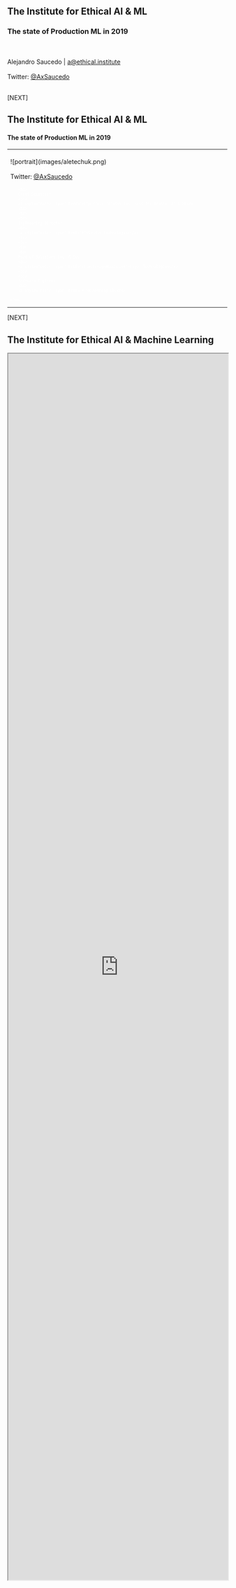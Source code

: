 
<!-- .slide: data-background="images/network-background.jpg" class="background" -->

<h2>The Institute for Ethical AI & ML</h2>
<h3>The state of Production ML in 2019</h3>
<p>
  <br />
  <br />
    Alejandro Saucedo | <a href="">a@ethical.institute</a><br/><br/>
    Twitter: <a href="http://twitter.com/AxSaucedo">@AxSaucedo</a><br/>
  <br />
</p>

[NEXT]
<!-- .slide: data-background="images/network-background.jpg" class="background" -->

<h2>The Institute for Ethical AI & ML</h2>

<h4>The state of Production ML in 2019</h4>

<table class="bio-table">
  <tr>
    <td style="float: left">
        <br>
        ![portrait](images/aletechuk.png)
        <br>
        <font style="font-weight: bold; color: white">Alejandro Saucedo</font>
        <br>
        Twitter: <a href="https://twitter.com/axsaucedo">@AxSaucedo</a>
    </td>
    <td style="float: left; color: white; font-size: 0.7em;">

        <br>
        Chief Scientist
        <br>
        <a style="color: cyan" href="http://e-x.io">The Institute for Ethical AI & ML</a
        <br>
        <br>
        <br>
        Engineering Director
        <br>
        <a style="color: cyan" href="#">Seldon Technologies</a>
        <br>
        <br>
        <hr>
        <br>
        Head of Solutions Eng. & Sci.
        <br>
        <a style="color: cyan" href="http://eigentech.com">Eigen Technologies</a>
        <br>
        <br>
        Software Engineer
        <br>
        <a style="color: cyan" href="#">Bloomberg LP.</a>

    </td>
  </tr>
  <tr>
  </tr>
</table>

[NEXT]
<!-- .slide: data-background="images/partistat.png" class="background smallquote" style="color: white" -->

## The Institute for Ethical AI & Machine Learning

<iframe style="width: 100%; height: 70vh" src="https://ethical.institute/">


[NEXT]
<!-- .slide: data-background="images/partistat.png" class="background smallquote" style="color: white" -->

![classification_large](images/seldon3.png)
## Seldon
![classification_large](images/seldon2.png)

#### <a href="https://seldon.io">seldon.io</a>


[NEXT]
<!-- .slide: data-background="images/parti.png" class="background smallquote" style="color: white" -->

## Small data science projects
![classification_large](images/ml-pipeline.png)
<!-- .element: style="background-color: white !important" -->

### Works relatively well


[NEXT]
<!-- .slide: data-background="images/parti.png" class="background smallquote" style="color: white" -->

# However
As our data science requirements grow...
## We face new issues

[NEXT]
<!-- .slide: data-background="images/parti.png" class="background smallquote" style="color: white" -->
#### Increasing complexity in flow of data
![classification_large](images/crontab.jpg)

[NEXT]
<!-- .slide: data-background="images/parti.png" class="background smallquote" style="color: white" -->
#### Each data scientist has their own set of tools

<div class="left-col">
    <ul>
        <li>Some ♥ Tensorflow</li>
        <li>Some ♥ R</li>
        <li>Some ♥ Spark</li>
    </ul>
</div>
<div class="right-col">
![classification_large](images/mlibs.jpg)
</div>

<br style="clear:both">
### Some ♥ all of them


[NEXT]
<!-- .slide: data-background="images/parti.png" class="background smallquote" style="color: white" -->

#### Serving models becomes increasinly harder
![classification_large](images/mlmodles.png)

[NEXT]
<!-- .slide: data-background="images/parti.png" class="background smallquote" style="color: white" -->
#### When stuff goes wrong it's hard to trace back
![classification_large](images/gitblame.jpg)


[NEXT]
<!-- .slide: data-background="images/partistat.png" class="background smallquote" style="color: white" -->

### As your technical functions grow...

![classification_large](images/mltemp1.png)

[NEXT]
<!-- .slide: data-background="images/partistat.png" class="background smallquote" style="color: white" -->

### So should your infrastructure

![classification_large](images/mlops1.png)

[NEXT]
<!-- .slide: data-background="images/parti.png" class="background smallquote" style="color: white" -->
## It's challenging
![full_height](images/mleng-roles.png)


[NEXT]
<!-- .slide: data-background="images/partistat.png" class="background smallquote" style="color: white" -->

## We've mapped the ecosystem


||||
|-|-|-|
|[🔍 Explainability](https://github.com/EthicalML/awesome-machine-learning-operations#1-explaining-black-box-models-and-datasets) |[🔏 Privacy](https://github.com/EthicalML/awesome-machine-learning-operations#2-privacy-preserving-machine-learning) | [📜 Versioning](https://github.com/EthicalML/awesome-machine-learning-operations#3-model-and-data-versioning)|
|[🏁 Orchestration](https://github.com/EthicalML/awesome-machine-learning-operations#4-model-deployment-and-orchestration-frameworks)|[🌀 FeaturEng](https://github.com/EthicalML/awesome-machine-learning-operations#5-feature-engineering-automation)|[🤖 AutoML](https://github.com/EthicalML/awesome-machine-learning-operations#6-neural-architecture-search)|
| [📓 Notebooks](https://github.com/EthicalML/awesome-machine-learning-operations#7-data-science-notebook-frameworks) | [📊 Visualisation](https://github.com/EthicalML/awesome-machine-learning-operations#8-industrial-strength-visualisation-libraries) | [🔠 NLP](https://github.com/EthicalML/awesome-machine-learning-operations#9-industrial-strength-nlp) |
| [🧵 ETL](https://github.com/EthicalML/awesome-machine-learning-operations#10-data-pipeline-etl-frameworks) | [🗞️ Storage](https://github.com/EthicalML/awesome-machine-learning-operations#11-data-storage-optimisation) | [📡 FaaS](https://github.com/EthicalML/awesome-machine-learning-operations#12-function-as-a-service-frameworks) |
| [🗺️ Computation](https://github.com/EthicalML/awesome-machine-learning-operations#13-computation-load-distribution-frameworks) | [📥 Serialisation](https://github.com/EthicalML/awesome-machine-learning-operations#14-model-serialisation-formats) | [🎁 Compiler](https://github.com/EthicalML/awesome-machine-learning-operations#15-compiler-optimisation-frameworks)  |
| [💸 CommercialML](https://github.com/EthicalML/awesome-machine-learning-operations#16-commercial-data-science-platforms) | [💰 CommercialETL](https://github.com/EthicalML/awesome-machine-learning-operations#17-commercial-etl-platforms)| |
<br>

### https://bit.ly/awesome-mlops



[NEXT]
<!-- .slide: data-background="images/partistat.png" class="background smallquote" style="color: white" -->

## Principles today
<br>

<div class="left-col" style="width: 40%; padding-top: 25px">
<ul>
    <li>Reproducibility</li>
    <li>Orchestration</li>
    <li>Explainability</li>
</ul>
</div>

<div class="right-col" style="width: 60%">
<img src="images/mlops2.png" alt="">
</div>

[NEXT SECTION]
<!-- .slide: data-background="images/partistat.png" class="background smallquote" style="color: white" -->
# 2.1 Reproducibility
![classification_large](images/mltemp6.png)
### Model & data versioning


[NEXT]
<!-- .slide: data-background="images/partistat.png" class="background smallquote" style="color: white" -->

## Abstracting individual steps

![classification_large](images/mlstep.png)


<div style="float: left; width: 33%">
<h4>Data in </h4>

<pre><code class="code python hljs" style="font-size: 0.6em; line-height: 1em">
$ cat data-input.csv

>            Date    Open    High     Low   Close     Market Cap
> 1608 2013-04-28  135.30  135.98  132.10  134.21  1,500,520,000
> 1607 2013-04-29  134.44  147.49  134.00  144.54  1,491,160,000
> 1606 2013-04-30  144.00  146.93  134.05  139.00  1,597,780,000

</code></pre>
</div>

<div style="float: left; width: 33%">
<h4>Code / Config</h4>
<pre><code class="code python hljs" style="font-size: 0.6em; line-height: 1em">
$ cat feature-extractor.py

> def open_norm_feature_extractor(df):
>     feature = some_lib.get_open(df)
>     return feature


</code></pre>
</div>

<div style="float: left; width: 33%">
<h4>Data out</h4>
<pre><code class="code python hljs" style="font-size: 0.6em; line-height: 1em">
$ cat data-output.csv

>   Open 
>   0.57 
>   0.59 
>   0.47 

</code></pre>
</div>


[NEXT]
<!-- .slide: data-background="images/partistat.png" class="background smallquote" style="color: white" -->

<div style="position: absolute; width: 30%; right: 0; bottom: -5%">
![classification_large](images/versioning.jpg)
</div>
## Going one level higher

We can abstract our entire pipeline and data flows

![classification_large](images/mltemp5.png)


[NEXT]
<!-- .slide: data-background="images/partistat.png" class="background smallquote" style="color: white" -->

## Case study: 

Reusable NLP Pipelines: https://bit.ly/seldon-kf-nlp

![classification_large](images/kubeflowexample.jpg)


[NEXT]
<!-- .slide: data-background="images/partistat.png" class="background smallquote" style="color: white" -->

## Ones to watch

[NEXT]
<!-- .slide: data-background="images/partistat.png" class="background smallquote" style="color: white" -->

## Data Version Control (DVC)


#### Add your data

```
dvc add images.zip
```

#### commit data input, model output and code

```
dvc run -d images.zip -o model.p ./cnn.py
```

#### Add repository location (here is s3)

```
dvc remote add myrepo s3://mybucket
```

#### Push to the location specified

```
dvc push
```

#### Check it out at <a href="https://dvc.org">dvc.org</a>

[NEXT]
<!-- .slide: data-background="images/partistat.png" class="background smallquote" style="color: white" -->

## ModelDB

<div class="left-col">
<h4>Normal sklearn</h4>

<pre><code class="code python hljs" style="font-size: 1em; line-height: 1em">
def fit_and_predict(data):
    model.fit(data)
    preprocessor.transform(data)
    model.predict(data)

</code></pre>
</div>


<div class="right-col">
<h4>ModelDB-enabled</h4>

<pre><code class="code python hljs" style="font-size: 1em; line-height: 1em">
def fit_and_predict(data):
    model.fit_sync(data)
    preprocessor.transform_sync(data)
    model.predict_sync(data)

</code></pre>
</div>

![classification_large](images/modeldb-dashboard.png)

#### <a href="https://senselab.med.yale.edu/ModelDB/">senselab.med.yale.edu/ModelDB/</a>


[NEXT]
<!-- .slide: data-background="images/partistat.png" class="background smallquote" style="color: white" -->

## Pachyderm 
![classification_large](images/pachyderm-dashboard.png)

#### <a href="https://www.pachyderm.io/">www.pachyderm.io/</a>

[NEXT SECTION]
<!-- .slide: data-background="images/partistat.png" class="background smallquote" style="color: white" -->

# 2.2 Model Orchestration

![classification_large](images/mltemp3.png)

### Training & serving at scale


[NEXT]
<!-- .slide: data-background="images/partistat.png" class="background smallquote" style="color: white" -->

## Computational Resource allocation

Services with different computational requirements

With often complex computational graphs

We need to be able to allocate the right resources

<br>
### This is a hard problem


[NEXT]
<!-- .slide: data-background="images/partistat.png" class="background smallquote" style="color: white" -->

## Adding Governance/Compliance

![classification_large](images/mleng-expertise.png)


[NEXT]
<!-- .slide: data-background="images/partistat.png" class="background smallquote" style="color: white" -->

## Standardisation of metrics

![classification_large](images/grafana.jpg)


[NEXT]
<!-- .slide: data-background="images/partistat.png" class="background smallquote" style="color: white" -->

## Standardisation of errors

![classification_large](images/kibana.jpg)


[NEXT]
<!-- .slide: data-background="images/partistat.png" class="background smallquote" style="color: white" -->

## Example:

PyTorch Hub Deployment: https://bit.ly/pytorchseldon

![classification_large](images/pytorchhub.jpg)



[NEXT]
<!-- .slide: data-background="images/partistat.png" class="background smallquote" style="color: white" -->

## Ones to watch

[NEXT]
<!-- .slide: data-background="images/partistat.png" class="background smallquote" style="color: white" -->

## MLeap Serving

Diving one level deeper into serialization of models

![classification_large](images/mleapruntime.jpg)


[NEXT]
<!-- .slide: data-background="images/partistat.png" class="background smallquote" style="color: white" -->
## DeepDetect

Unifying multiple external machine learning libraries on a single API

![classification_large](images/deepdetect.png)

#### <a href="https://www.deepdetect.com/">www.deepdetect.com/</a>


[NEXT SECTION]
<!-- .slide: data-background="images/partistat.png" class="background smallquote" style="color: white" -->
# 2.3 Explainability
Tackling "black box model" situations

![classification_large](images/mlops2.png)

[NEXT]
<!-- .slide: data-background="images/partistat.png" class="background smallquote" style="color: white" -->
## Going beyond the algorithms 
Explainability through tools, process and domain expertise.
![classification_large](images/bias.png)

[Our talk on <a href="https://www.youtube.com/watch?v=GZpfBhQJ0H4">Explainability of Tensorflow Models</a>]


[NEXT]
<!-- .slide: data-background="images/partistat.png" class="background smallquote" style="color: white" -->

## Data assessment

<div class="left-col">
<br>
<ul>
    <li>Class imbalances</li>
    <li>Protected features</li>
    <li>Correlations</li>
    <li>Data representability</li>
</ul>
</div>
<div class="right-col">
<img src="images/class-imbalance.png" alt="">
</div>

[NEXT]
<!-- .slide: data-background="images/partistat.png" class="background smallquote" style="color: white" -->

## Model assessment

<div class="left-col">
<img src="images/shap-values.png" style="background-color: white !important" alt="">
</div>
<div class="right-col">
<br>
<ul>
    <li>Feature importance</li>
    <li>Model specific methods</li>
    <li>Domain knowledge abstraction</li>
    <li>Model metrics analysis</li>
</ul>
</div>

[NEXT]
<!-- .slide: data-background="images/partistat.png" class="background smallquote" style="color: white" -->

## Production monitoring


<div class="left-col">
<img src="images/roc-monitoring.png" alt="">
</div>
<div class="right-col">
<ul>
    <li>Evaluation of metrics</li>
    <li>Manual human review</li>
    <li>Monitoring of anomalies</li>
    <li>Setting thresholds for divergence</li>
</ul>
</div>

[NEXT]
<!-- .slide: data-background="images/partistat.png" class="background smallquote" style="color: white" -->

## Design patterns with CRDs

![classification_large](https://raw.githubusercontent.com/axsaucedo/seldon-core/551ce8cfdf697a1a5746ee64a2df8114f2b9e198/examples/explainers/alibi_anchor_tabular/img/deploy-overview.jpg)

[NEXT]
<!-- .slide: data-background="images/partistat.png" class="background smallquote" style="color: white" -->

## Example

Deploying Explainer Modules: http://bit.ly/seldonexplainer

![classification_large](images/alibi.jpg)



[NEXT]
<!-- .slide: data-background="images/partistat.png" class="background smallquote" style="color: white" -->

# Ones to watch


[NEXT]
<!-- .slide: data-background="images/partistat.png" class="background smallquote" style="color: white" -->

## ELI5
![classification_large](images/eli5-text.png)

#### <a href="https://github.com/TeamHG-Memex/eli5">github.com/TeamHG-Memex/eli5</a>


[NEXT]
<!-- .slide: data-background="images/partistat.png" class="background smallquote" style="color: white" -->
## SHAP

Unifying multiple model explainability techniques

![classification_large](images/minst-image-plot.png)
<!-- .element: style="background-color: white !important" -->

#### <a href="https://github.com/slundberg/shap">github.com/slundberg/shap</a>

[NEXT]
<!-- .slide: data-background="images/partistat.png" class="background smallquote" style="color: white" -->
## XAI
Analyse datasets, evaluate models and monitor production

![classification_large](images/xai-pr.png)

#### <a href="https://github.com/ethicalml/xai">github.com/ethicalml/xai</a>

[NEXT SECTION]
<!-- .slide: data-background="images/network-background.jpg" class="background smallest" -->

## Much more content


||||
|-|-|-|
|[🔍 Explainability](https://github.com/EthicalML/awesome-machine-learning-operations#1-explaining-black-box-models-and-datasets) |[🔏 Privacy](https://github.com/EthicalML/awesome-machine-learning-operations#2-privacy-preserving-machine-learning) | [📜 Versioning](https://github.com/EthicalML/awesome-machine-learning-operations#3-model-and-data-versioning)|
|[🏁 Orchestration](https://github.com/EthicalML/awesome-machine-learning-operations#4-model-deployment-and-orchestration-frameworks)|[🌀 FeaturEng](https://github.com/EthicalML/awesome-machine-learning-operations#5-feature-engineering-automation)|[🤖 AutoML](https://github.com/EthicalML/awesome-machine-learning-operations#6-neural-architecture-search)|
| [📓 Notebooks](https://github.com/EthicalML/awesome-machine-learning-operations#7-data-science-notebook-frameworks) | [📊 Visualisation](https://github.com/EthicalML/awesome-machine-learning-operations#8-industrial-strength-visualisation-libraries) | [🔠 NLP](https://github.com/EthicalML/awesome-machine-learning-operations#9-industrial-strength-nlp) |
| [🧵 ETL](https://github.com/EthicalML/awesome-machine-learning-operations#10-data-pipeline-etl-frameworks) | [🗞️ Storage](https://github.com/EthicalML/awesome-machine-learning-operations#11-data-storage-optimisation) | [📡 FaaS](https://github.com/EthicalML/awesome-machine-learning-operations#12-function-as-a-service-frameworks) |
| [🗺️ Computation](https://github.com/EthicalML/awesome-machine-learning-operations#13-computation-load-distribution-frameworks) | [📥 Serialisation](https://github.com/EthicalML/awesome-machine-learning-operations#14-model-serialisation-formats) | [🎁 Compiler](https://github.com/EthicalML/awesome-machine-learning-operations#15-compiler-optimisation-frameworks)  |
| [💸 CommercialML](https://github.com/EthicalML/awesome-machine-learning-operations#16-commercial-data-science-platforms) | [💰 CommercialETL](https://github.com/EthicalML/awesome-machine-learning-operations#17-commercial-etl-platforms)| |
<br>
### Check it out & add more libraries

[NEXT]
<!-- .slide: data-background="images/network-background.jpg" class="background" -->

<h2>The Institute for Ethical AI & ML</h2>

<h4>The state of Production ML in 2019</h4>

<table class="bio-table">
  <tr>
    <td style="float: left">
        <br>
        ![portrait](images/aletechuk.png)
        <br>
        <font style="font-weight: bold; color: white">Alejandro Saucedo</font>
        <br>
        Twitter: <a href="https://twitter.com/axsaucedo">@AxSaucedo</a>
    </td>
    <td style="float: left; color: white; font-size: 0.7em;">

        <br>
        Chief Scientist
        <br>
        <a style="color: cyan" href="http://e-x.io">The Institute for Ethical AI & ML</a
        <br>
        <br>
        <br>
        Engineering Director
        <br>
        <a style="color: cyan" href="#">Seldon Technologies</a>
        <br>
        <br>
        <hr>
        <br>
        Head of Solutions Eng. & Sci.
        <br>
        <a style="color: cyan" href="http://eigentech.com">Eigen Technologies</a>
        <br>
        <br>
        Software Engineer
        <br>
        <a style="color: cyan" href="#">Bloomberg LP.</a>

    </td>
  </tr>
  <tr>
  </tr>
</table>



